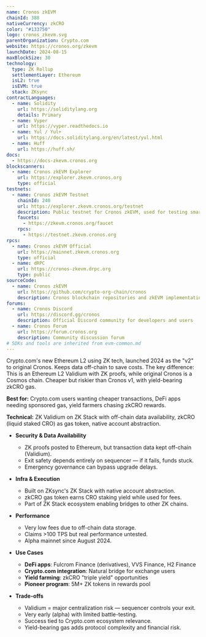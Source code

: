 ```yaml
---
name: Cronos zkEVM
chainId: 388
nativeCurrency: zkCRO
color: "#133750"
logo: cronos_zkevm.svg
parentOrganization: Crypto.com
website: https://cronos.org/zkevm
launchDate: 2024-08-15
maxBlockSize: 30
technology:
  type: ZK Rollup
  settlementLayer: Ethereum
  isL2: true
  isEVM: true
  stack: ZKsync
contractLanguages:
  - name: Solidity
    url: https://soliditylang.org
    details: Primary
  - name: Vyper
    url: https://vyper.readthedocs.io
  - name: Yul / Yul+
    url: https://docs.soliditylang.org/en/latest/yul.html
  - name: Huff
    url: https://huff.sh/
docs:
  - https://docs-zkevm.cronos.org
blockscanners:
  - name: Cronos zkEVM Explorer
    url: https://explorer.zkevm.cronos.org
    type: official
testnets:
  - name: Cronos zkEVM Testnet
    chainId: 240
    url: https://explorer.zkevm.cronos.org/testnet
    description: Public testnet for Cronos zkEVM, used for testing smart contracts and dApps before mainnet deployment.
    faucets:
      - https://zkevm.cronos.org/faucet
    rpcs:
      - https://testnet.zkevm.cronos.org
rpcs:
  - name: Cronos zkEVM Official
    url: https://mainnet.zkevm.cronos.org
    type: official
  - name: dRPC
    url: https://cronos-zkevm.drpc.org
    type: public
sourceCode:
  - name: Cronos zkEVM
    url: https://github.com/crypto-org-chain/cronos
    description: Cronos blockchain repositories and zkEVM implementation
forums:
  - name: Cronos Discord
    url: https://discord.gg/cronos
    description: Official Discord community for developers and users
  - name: Cronos Forum
    url: https://forum.cronos.org
    description: Community discussion forum
# SDKs and tools are inherited from evm-common.md
---
```


Crypto.com's new Ethereum L2 using ZK tech, launched 2024 as the "v2" to original Cronos. Keeps data off-chain to save costs.
The key difference: This is an Ethereum L2 Validium with ZK proofs, while original Cronos is a Cosmos chain. Cheaper but riskier than Cronos v1, with yield-bearing zkCRO gas.

**Best for:** Crypto.com users wanting cheaper transactions, DeFi apps needing sponsored gas, yield farmers chasing zkCRO rewards.

**Technical:** ZK Validium on ZK Stack with off-chain data availability, zkCRO (liquid staked CRO) as gas token, native account abstraction.

- **Security & Data Availability**  
  - ZK proofs posted to Ethereum, but transaction data kept off-chain (Validium).  
  - Exit safety depends entirely on sequencer — if it fails, funds stuck.  
  - Emergency governance can bypass upgrade delays.

- **Infra & Execution**  
  - Built on ZKsync's ZK Stack with native account abstraction.  
  - zkCRO gas token earns CRO staking yield while used for fees.  
  - Part of ZK Stack ecosystem enabling bridges to other ZK chains.

- **Performance**  
  - Very low fees due to off-chain data storage.  
  - Claims >100 TPS but real performance untested.  
  - Alpha mainnet since August 2024.

- **Use Cases**  
  - **DeFi apps**: Fulcrom Finance (derivatives), VVS Finance, H2 Finance
  - **Crypto.com integration**: Natural bridge for exchange users
  - **Yield farming**: zkCRO "triple yield" opportunities
  - **Pioneer program**: 5M+ ZK tokens in rewards pool

- **Trade-offs**  
  - Validium = major centralization risk — sequencer controls your exit.  
  - Very early (alpha) with limited battle-testing.  
  - Success tied to Crypto.com ecosystem relevance.  
  - Yield-bearing gas adds protocol complexity and financial risk.  